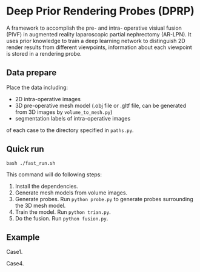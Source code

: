 # Deep Prior Rendering Probes (DPRP)

A framework to accomplish the pre- and intra- operative visiual fusion (PIVF) in augmented reality laparoscopic partial nephrectomy (AR-LPN). It uses prior knowledge to train a deep learning network to distinguish 2D render results from different viewpoints, information about each viewpoint is stored in a rendering probe.

## Data prepare
Place the data including:

* 2D intra-operative images
* 3D pre-operative mesh model (.obj file or .gltf file, can be generated from 3D images by `volume_to_mesh.py`)
* segmentation labels of intra-operative images

of each case to the directory specified in `paths.py`.

## Quick run
```
bash ./fast_run.sh
```
This command will do following steps:
1. Install the dependencies. 
2. Generate mesh models from volume images.
3. Generate probes. Run `python probe.py` to generate probes surrounding the 3D mesh model.
4. Train the model. Run `python trian.py`.
5. Do the fusion. Run `python fusion.py`.

## Example
Case1.

Case4.
